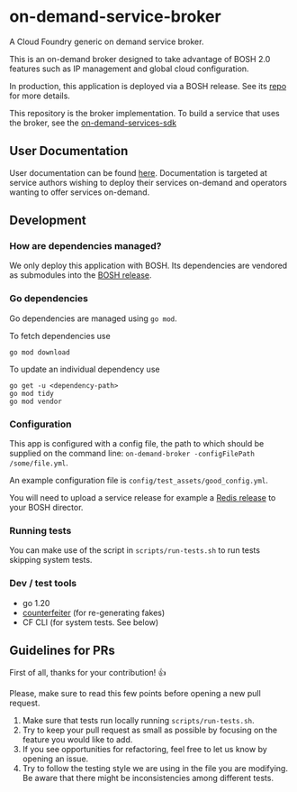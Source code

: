 # on-demand-service-broker
A Cloud Foundry generic on demand service broker.

This is an on-demand broker designed to take advantage of BOSH 2.0 features such
as IP management and global cloud configuration.

In production, this application is deployed via a BOSH release. See its
[repo](https://github.com/pivotal-cf/on-demand-service-broker-release) for more
details.

This repository is the broker implementation. To build a service that uses the broker, see the [on-demand-services-sdk](https://github.com/pivotal-cf/on-demand-services-sdk)

## User Documentation

User documentation can be found [here](https://docs.pivotal.io/svc-sdk/odb). Documentation is targeted at service authors wishing to deploy their services on-demand and operators wanting to offer services on-demand.

## Development

### How are dependencies managed?
We only deploy this application with BOSH. Its dependencies are vendored as submodules
into the [BOSH release](https://github.com/pivotal-cf/on-demand-service-broker-release).

### Go dependencies
Go dependencies are managed using `go mod`.

To fetch dependencies use
```
go mod download
```

To update an individual dependency use
```
go get -u <dependency-path>
go mod tidy
go mod vendor
```

### Configuration
This app is configured with a config file, the path to which should be supplied on
the command line: `on-demand-broker -configFilePath /some/file.yml`.

An example configuration file is `config/test_assets/good_config.yml`.

You will need to upload a
service release for example a [Redis release](https://github.com/pivotal-cf-experimental/redis-example-service-release)
to your BOSH director.

### Running tests
You can make use of the script in `scripts/run-tests.sh` to run tests skipping system tests.

### Dev / test tools
* go 1.20
* [counterfeiter](https://github.com/maxbrunsfeld/counterfeiter) (for re-generating fakes)
* CF CLI (for system tests. See below)

## Guidelines for PRs

First of all, thanks for your contribution! :+1:

Please, make sure to read this few points before opening a new pull request.

1. Make sure that tests run locally running `scripts/run-tests.sh`.
2. Try to keep your pull request as small as possible by focusing on the feature you would like to add.
3. If you see opportunities for refactoring, feel free to let us know by opening an issue.
4. Try to follow the testing style we are using in the file you are modifying. Be aware that there might be inconsistencies among different tests.

